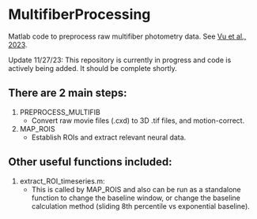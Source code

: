 # MultifiberProcessing
Matlab code to preprocess raw multifiber photometry data. See [Vu et al., 2023](https://www.biorxiv.org/content/10.1101/2023.11.17.567425v1).

Update 11/27/23: This repository is currently in progress and code is actively being added. It should be complete shortly.

## There are 2 main steps:
1. PREPROCESS_MULTIFIB
   * Convert raw movie files (.cxd) to 3D .tif files, and motion-correct.
2. MAP_ROIS
   * Establish ROIs and extract relevant neural data.

## Other useful functions included:
1. extract_ROI_timeseries.m:
   * This is called by MAP_ROIS and also can be run as a standalone function to change the baseline window, or change the baseline calculation method (sliding 8th percentile vs exponential baseline). 





